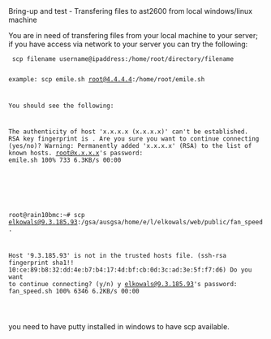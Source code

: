 <html>
<head>Bring-up and test - Transfering files to ast2600 from local windows/linux machine</head>

<body>
<p>You are in need of transfering files from your local machine to your server; if you have access via network to your server
you can try the following:
</p>

<div class="language-plaintext highlighter-rouge"><div class="highlight"><pre class="highlight">
<code> scp filename username@ipaddress:/home/root/directory/filename

example:
scp emile.sh root@4.4.4.4:/home/root/emile.sh

You should see the following:

The authenticity of host 'x.x.x.x (x.x.x.x)' can't be established.
RSA key fingerprint is .
Are you sure you want to continue connecting (yes/no)?
Warning: Permanently added 'x.x.x.x' (RSA) to the list of known hosts.
root@x.x.x.x's password:
emile.sh                                                       100%  733     6.3KB/s   00:00


</code></pre></div></div>

<div class="language-plaintext highlighter-rouge"><div class="highlight"><pre class="highlight">
<code> 

root@rain10bmc:~# scp elkowals@9.3.185.93:/gsa/ausgsa/home/e/l/elkowals/web/public/fan_speed.sh .

Host '9.3.185.93' is not in the trusted hosts file.
(ssh-rsa fingerprint sha1!! 10:ce:89:b8:32:dd:4e:b7:b4:17:4d:bf:cb:0d:3c:ad:3e:5f:f7:d6)
Do you want to continue connecting? (y/n) y
elkowals@9.3.185.93's password:
fan_speed.sh                                  100% 6346     6.2KB/s   00:00


</code></pre></div></div>


<p> you need to have putty installed in windows to have scp available.</p>
</body>
</html>
